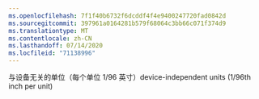 ```yaml
---
ms.openlocfilehash: 7f1f40b6732f6dcddf4f4e9400247720fad0842d
ms.sourcegitcommit: 397961a0164281b579f68064c3bb66c071f374d9
ms.translationtype: MT
ms.contentlocale: zh-CN
ms.lasthandoff: 07/14/2020
ms.locfileid: "71138996"
---
```

<span data-ttu-id="8ccbc-101">与设备无关的单位（每个单位 1/96 英寸）</span><span class="sxs-lookup"><span data-stu-id="8ccbc-101">device-independent units (1/96th inch per unit)</span></span>